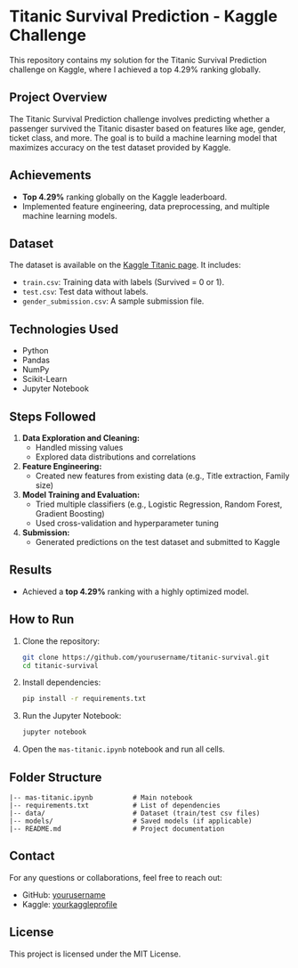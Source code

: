 # Titanic Survival Prediction - Kaggle Challenge

This repository contains my solution for the Titanic Survival Prediction challenge on Kaggle, where I achieved a top 4.29% ranking globally.

## Project Overview
The Titanic Survival Prediction challenge involves predicting whether a passenger survived the Titanic disaster based on features like age, gender, ticket class, and more. The goal is to build a machine learning model that maximizes accuracy on the test dataset provided by Kaggle.

## Achievements
- **Top 4.29%** ranking globally on the Kaggle leaderboard.
- Implemented feature engineering, data preprocessing, and multiple machine learning models.

## Dataset
The dataset is available on the [Kaggle Titanic page](https://www.kaggle.com/competitions/titanic/data). It includes:
- `train.csv`: Training data with labels (Survived = 0 or 1).
- `test.csv`: Test data without labels.
- `gender_submission.csv`: A sample submission file.

## Technologies Used
- Python
- Pandas
- NumPy
- Scikit-Learn
- Jupyter Notebook

## Steps Followed
1. **Data Exploration and Cleaning:**
   - Handled missing values
   - Explored data distributions and correlations
2. **Feature Engineering:**
   - Created new features from existing data (e.g., Title extraction, Family size)
3. **Model Training and Evaluation:**
   - Tried multiple classifiers (e.g., Logistic Regression, Random Forest, Gradient Boosting)
   - Used cross-validation and hyperparameter tuning
4. **Submission:**
   - Generated predictions on the test dataset and submitted to Kaggle

## Results
- Achieved a **top 4.29%** ranking with a highly optimized model.

## How to Run
1. Clone the repository:
   ```bash
   git clone https://github.com/yourusername/titanic-survival.git
   cd titanic-survival
   ```
2. Install dependencies:
   ```bash
   pip install -r requirements.txt
   ```
3. Run the Jupyter Notebook:
   ```bash
   jupyter notebook
   ```
4. Open the `mas-titanic.ipynb` notebook and run all cells.

## Folder Structure
```
|-- mas-titanic.ipynb          # Main notebook
|-- requirements.txt           # List of dependencies
|-- data/                      # Dataset (train/test csv files)
|-- models/                    # Saved models (if applicable)
|-- README.md                  # Project documentation
```

## Contact
For any questions or collaborations, feel free to reach out:
- GitHub: [yourusername](https://github.com/yourusername)
- Kaggle: [yourkaggleprofile](https://www.kaggle.com/yourkaggleprofile)

## License
This project is licensed under the MIT License.

